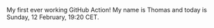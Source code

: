 My first ever working GitHub Action!
My name is Thomas and today is Sunday, 12 February, 19:20 CET. 
